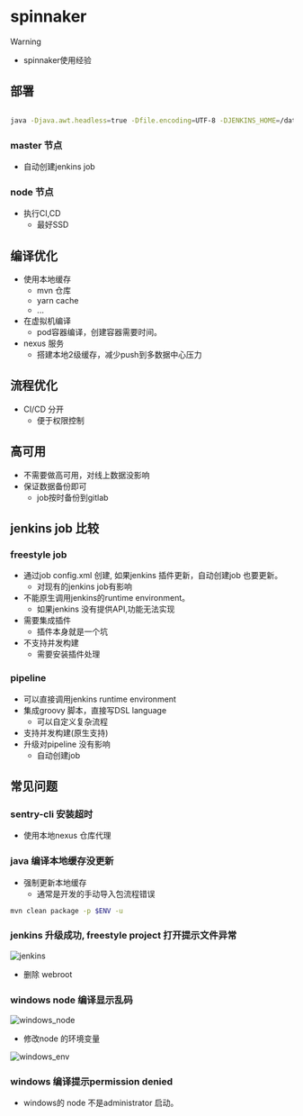 #  spinnaker 


> [!WARNING]
> - spinnaker使用经验

##  部署 

```bash

java -Djava.awt.headless=true -Dfile.encoding=UTF-8 -DJENKINS_HOME=/data/jenkins -jar /usr/lib/jenkins/jenkins_2.332.3.war --logfile=/var/log/jenkins/jenkins.log --webroot=/var/cache/jenkins/war_2.332.3 --httpPort=8080 --debug=5 --handlerCountMax=100 --handlerCountMaxIdle=20
```
### master 节点

- 自动创建jenkins job 

### node 节点

- 执行CI,CD
  - 最好SSD 


##  编译优化

- 使用本地缓存
  - mvn 仓库
  - yarn cache
  - ...
- 在虚拟机编译
  - pod容器编译，创建容器需要时间。
- nexus 服务
  - 搭建本地2级缓存，减少push到多数据中心压力


## 流程优化

- CI/CD 分开
  - 便于权限控制


## 高可用

- 不需要做高可用，对线上数据没影响
- 保证数据备份即可
  - job按时备份到gitlab

## jenkins job 比较

### freestyle job

- 通过job config.xml 创建, 如果jenkins 插件更新，自动创建job 也要更新。
  - 对现有的jenkins job有影响
- 不能原生调用jenkins的runtime environment。
  - 如果jenkins 没有提供API,功能无法实现
- 需要集成插件
  - 插件本身就是一个坑
- 不支持并发构建
  - 需要安装插件处理

### pipeline 

- 可以直接调用jenkins runtime environment
- 集成groovy 脚本，直接写DSL language
  - 可以自定义复杂流程
- 支持并发构建(原生支持)
- 升级对pipeline 没有影响
  - 自动创建job


## 常见问题


### sentry-cli 安装超时

- 使用本地nexus 仓库代理

### java 编译本地缓存没更新

- 强制更新本地缓存
  - 通常是开发的手动导入包流程错误

```bash
mvn clean package -p $ENV -u 

```

### jenkins 升级成功, freestyle project 打开提示文件异常

![jenkins](/images/jenkins.png)


- 删除 webroot



### windows node 编译显示乱码


![windows_node](/images/windows_node.png)

- 修改node 的环境变量

![windows_env](/images/windows_env.png)


### windows 编译提示permission denied

- windows的 node 不是administrator 启动。
